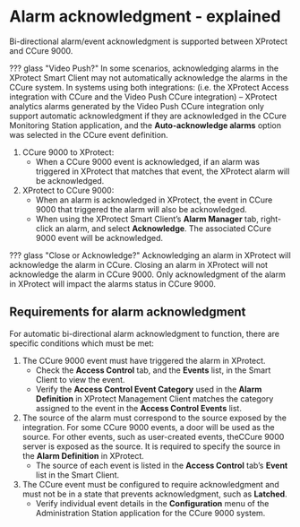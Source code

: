 # Alarm acknowledgment - explained

Bi-directional alarm/event acknowledgment is supported between XProtect and CCure 9000.

??? glass "Video Push?"
    In some scenarios, acknowledging alarms in the XProtect Smart Client may not automatically acknowledge the alarms in the CCure system. In systems using both integrations: (i.e. the XProtect Access integration with CCure and the Video Push CCure integration) – XProtect analytics alarms generated by the Video Push CCure integration only support automatic acknowledgment if they are acknowledged in the CCure Monitoring Station application, and the **Auto-acknowledge alarms** option was selected in the CCure event definition.

1. CCure 9000 to XProtect:</br>
    + When a CCure 9000 event is acknowledged, if an alarm was triggered in XProtect that matches that event, the XProtect alarm will be acknowledged.</br>
2. XProtect to CCure 9000:</br>
    + When an alarm is acknowledged in XProtect, the event in CCure 9000 that triggered the alarm will also be acknowledged.
    + When using the XProtect Smart Client’s **Alarm Manager** tab, right-click an alarm, and select **Acknowledge**. The associated CCure 9000 event will be acknowledged.

??? glass "Close or Acknowledge?"
    Acknowledging an alarm in XProtect will acknowledge the alarm in CCure. Closing an alarm in XProtect will not acknowledge the alarm in CCure 9000. Only acknowledgment of the alarm in XProtect will impact the alarms status in CCure 9000.

## Requirements for alarm acknowledgment

For automatic bi-directional alarm acknowledgment to function, there are specific conditions which must be met:

1. The CCure 9000 event must have triggered the alarm in XProtect.</br>
    + Check the **Access Control** tab, and the **Events** list, in the Smart Client to view the event.
    + Verify the **Access Control Event Category** used in the **Alarm Definition** in XProtect Management Client matches the category assigned to the event in the **Access Control Events** list.
2. The source of the alarm must correspond to the source exposed by the integration. For some CCure 9000 events, a door will be used as the source. For other events, such as user-created events, theCCure 9000 server is exposed as the source. It is required to specify the source in the **Alarm Definition** in XProtect.</br>
    + The source of each event is listed in the **Access Control** tab’s **Event** list in the Smart Client.
3. The CCure event must be configured to require acknowledgment and must not be in a state that prevents acknowledgment, such as **Latched**.</br>
    + Verify individual event details in the **Configuration** menu of the Administration Station application for the CCure 9000 system.